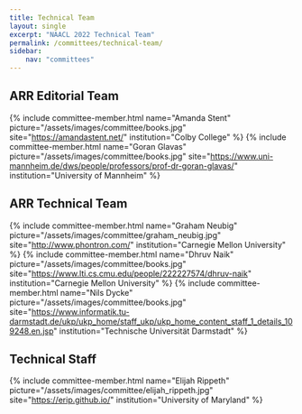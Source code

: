 ```yaml
---
title: Technical Team
layout: single
excerpt: "NAACL 2022 Technical Team"
permalink: /committees/technical-team/
sidebar:
    nav: "committees"
---
```


## ARR Editorial Team

{% include committee-member.html
   name="Amanda Stent"
   picture="/assets/images/committee/books.jpg"
   site="https://amandastent.net/"
   institution="Colby College"
%}
{% include committee-member.html
   name="Goran Glavas"
   picture="/assets/images/committee/books.jpg"
   site="https://www.uni-mannheim.de/dws/people/professors/prof-dr-goran-glavas/"
   institution="University of Mannheim"
%}

## ARR Technical Team

{% include committee-member.html
   name="Graham Neubig"
   picture="/assets/images/committee/graham_neubig.jpg"
   site="http://www.phontron.com/"
   institution="Carnegie Mellon University"
%}
{% include committee-member.html
   name="Dhruv Naik"
   picture="/assets/images/committee/books.jpg"
   site="https://www.lti.cs.cmu.edu/people/222227574/dhruv-naik"
   institution="Carnegie Mellon University"
%}
{% include committee-member.html
   name="Nils Dycke"
   picture="/assets/images/committee/books.jpg"
   site="https://www.informatik.tu-darmstadt.de/ukp/ukp_home/staff_ukp/ukp_home_content_staff_1_details_109248.en.jsp"
   institution="Technische Universität Darmstadt"
%}

## Technical Staff

{% include committee-member.html
   name="Elijah Rippeth"
   picture="/assets/images/committee/elijah_rippeth.jpg"
   site="https://erip.github.io/"
   institution="University of Maryland"
%}
